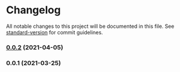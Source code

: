 # Changelog

All notable changes to this project will be documented in this file. See [standard-version](https://github.com/conventional-changelog/standard-version) for commit guidelines.

### [0.0.2](https://github.com/petehanssens/dataengconf/compare/v0.0.1...v0.0.2) (2021-04-05)

### 0.0.1 (2021-03-25)
